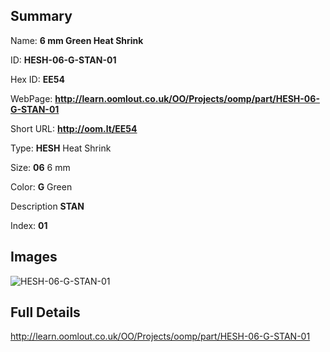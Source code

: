 

## Summary
 
Name: __6 mm Green Heat Shrink__

ID: __HESH-06-G-STAN-01__

Hex ID: __EE54__

WebPage: __http://learn.oomlout.co.uk/OO/Projects/oomp/part/HESH-06-G-STAN-01__

Short URL: __http://oom.lt/EE54__


Type: __HESH__ Heat Shrink 

Size: __06__ 6 mm 

Color: __G__ Green 

Description __STAN__  

Index: __01__


## Images
![HESH-06-G-STAN-01](http://oomlout.com/oomp-gen/parts/HESH-06-G-STAN-01/HESH-06-G-STAN-01_420.jpg)



## Full Details

 http://learn.oomlout.co.uk/OO/Projects/oomp/part/HESH-06-G-STAN-01














